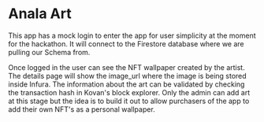 # Anala Art

This app has a mock login to enter the app for user simplicity at the moment for the hackathon. It will connect to the Firestore database where we are pulling our Schema from.

Once logged in the user can see the NFT wallpaper created by the artist. The details page will show the image_url where the image is being stored inside Infura. The information about the art can be validated by checking the transaction hash in Kovan's block explorer.
Only the admin can add art at this stage but the idea is to build it out to allow purchasers of the app to add their own NFT's as a personal wallpaper.
